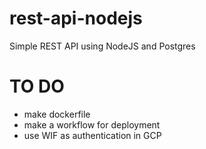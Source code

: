 # rest-api-nodejs
Simple REST API using NodeJS and Postgres

# TO DO
- make dockerfile
- make a workflow for deployment
- use WIF as authentication in GCP
